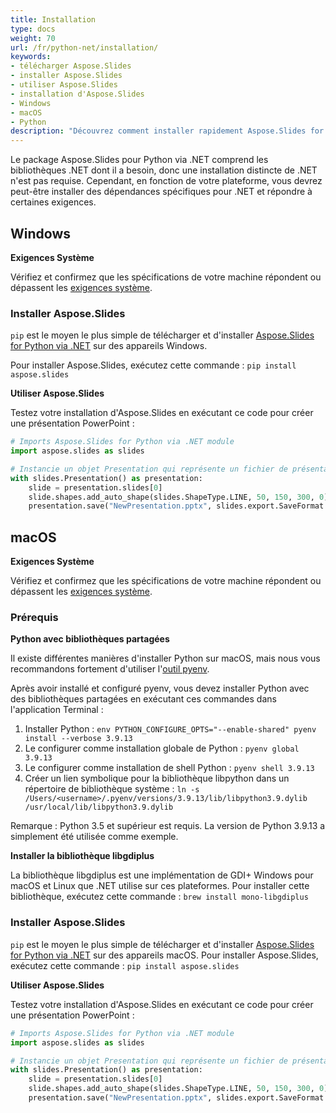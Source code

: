 ```yaml
---
title: Installation
type: docs
weight: 70
url: /fr/python-net/installation/
keywords:
- télécharger Aspose.Slides
- installer Aspose.Slides
- utiliser Aspose.Slides
- installation d'Aspose.Slides
- Windows
- macOS
- Python
description: "Découvrez comment installer rapidement Aspose.Slides for Python via .NET. Guide étape par étape, exigences système et exemples de code — commencez à travailler avec des présentations PowerPoint dès aujourd'hui !"
---
```


Le package Aspose.Slides pour Python via .NET comprend les bibliothèques .NET dont il a besoin, donc une installation distincte de .NET n'est pas requise. Cependant, en fonction de votre plateforme, vous devrez peut-être installer des dépendances spécifiques pour .NET et répondre à certaines exigences.

## **Windows**

**Exigences Système**

Vérifiez et confirmez que les spécifications de votre machine répondent ou dépassent les [exigences système](/slides/fr/python-net/system-requirements/).

### **Installer Aspose.Slides**

`pip` est le moyen le plus simple de télécharger et d'installer [Aspose.Slides for Python via .NET](https://pypi.org/project/aspose.slides/) sur des appareils Windows.

Pour installer Aspose.Slides, exécutez cette commande :  `pip install aspose.slides`

**Utiliser Aspose.Slides**

Testez votre installation d'Aspose.Slides en exécutant ce code pour créer une présentation PowerPoint :

```python
# Imports Aspose.Slides for Python via .NET module
import aspose.slides as slides

# Instancie un objet Presentation qui représente un fichier de présentation
with slides.Presentation() as presentation:
    slide = presentation.slides[0]
    slide.shapes.add_auto_shape(slides.ShapeType.LINE, 50, 150, 300, 0)
    presentation.save("NewPresentation.pptx", slides.export.SaveFormat.PPTX)
```

## **macOS**

**Exigences Système**

Vérifiez et confirmez que les spécifications de votre machine répondent ou dépassent les [exigences système](/slides/fr/python-net/system-requirements/).

### **Prérequis**

**Python avec bibliothèques partagées**

Il existe différentes manières d'installer Python sur macOS, mais nous vous recommandons fortement d'utiliser l'[outil pyenv](https://github.com/pyenv/pyenv#homebrew-in-macos).

Après avoir installé et configuré pyenv, vous devez installer Python avec des bibliothèques partagées en exécutant ces commandes dans l'application Terminal :

1. Installer Python : `env PYTHON_CONFIGURE_OPTS="--enable-shared" pyenv install --verbose 3.9.13`
2. Le configurer comme installation globale de Python : `pyenv global 3.9.13`
3. Le configurer comme installation de shell Python : `pyenv shell 3.9.13`
4. Créer un lien symbolique pour la bibliothèque libpython dans un répertoire de bibliothèque système : `ln -s /Users/<username>/.pyenv/versions/3.9.13/lib/libpython3.9.dylib /usr/local/lib/libpython3.9.dylib` 

Remarque : Python 3.5 et supérieur est requis. La version de Python 3.9.13 a simplement été utilisée comme exemple.

**Installer la bibliothèque libgdiplus**

La bibliothèque libgdiplus est une implémentation de GDI+ Windows pour macOS et Linux que .NET utilise sur ces plateformes. Pour installer cette bibliothèque, exécutez cette commande : `brew install mono-libgdiplus` 

### **Installer Aspose.Slides**

`pip` est le moyen le plus simple de télécharger et d'installer [Aspose.Slides for Python via .NET](https://pypi.org/project/aspose.slides/) sur des appareils macOS. Pour installer Aspose.Slides, exécutez cette commande : `pip install aspose.slides`

**Utiliser Aspose.Slides**

Testez votre installation d'Aspose.Slides en exécutant ce code pour créer une présentation PowerPoint :

```python
# Imports Aspose.Slides for Python via .NET module
import aspose.slides as slides

# Instancie un objet Presentation qui représente un fichier de présentation
with slides.Presentation() as presentation:    
    slide = presentation.slides[0]
    slide.shapes.add_auto_shape(slides.ShapeType.LINE, 50, 150, 300, 0)
    presentation.save("NewPresentation.pptx", slides.export.SaveFormat.PPTX)
```